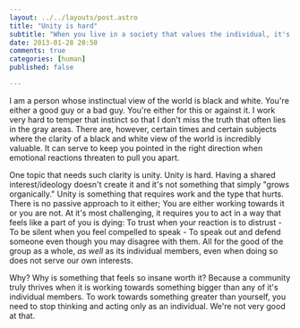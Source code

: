 ```yaml
---
layout: ../../layouts/post.astro
title: "Unity is hard"
subtitle: "When you live in a society that values the individual, it's hard to "
date: 2013-01-28 20:50
comments: true
categories: [human]
published: false

---
```

I am a person whose instinctual view of the world is black and white. You're either a good guy or a bad guy. You're either for this or against it. I work very hard to temper that instinct so that I don't miss the truth that often lies in the gray areas. There are, however, certain times and certain subjects where the clarity of a black and white view of the world is incredibly valuable. It can serve to keep you pointed in the right direction when emotional reactions threaten to pull you apart.

One topic that needs such clarity is unity. Unity is hard. Having a shared interest/ideology doesn't create it and it's not something that simply "grows organically." Unity is something that requires work and the type that hurts. There is no passive approach to it either; You are either working towards it or you are not. At it's most challenging, it requires you to act in a way that feels like a part of you is dying: To trust when your reaction is to distrust - To be silent when you feel compelled to speak - To speak out and defend someone even though you may disagree with them. All for the good of the group as a whole, *as well* as its individual members, even when doing so does not serve our own interests.

Why? Why is something that feels so insane worth it?  Because a community truly thrives when it is working towards something bigger than any of it's individual members. To work towards something greater than yourself, you need to stop thinking and acting only as an individual. We're not very good at that.
